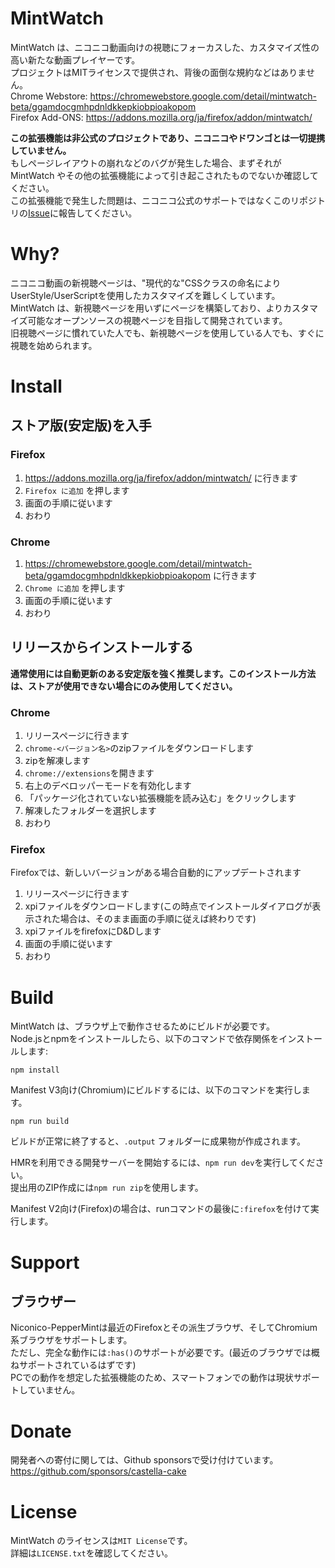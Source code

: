 # MintWatch

MintWatch は、ニコニコ動画向けの視聴にフォーカスした、カスタマイズ性の高い新たな動画プレイヤーです。   
プロジェクトはMITライセンスで提供され、背後の面倒な規約などはありません。   
Chrome Webstore: https://chromewebstore.google.com/detail/mintwatch-beta/ggamdocgmhpdnldkkepkiobpioakopom   
Firefox Add-ONS: https://addons.mozilla.org/ja/firefox/addon/mintwatch/

**この拡張機能は非公式のプロジェクトであり、ニコニコやドワンゴとは一切提携していません。**   
もしページレイアウトの崩れなどのバグが発生した場合、まずそれが MintWatch やその他の拡張機能によって引き起こされたものでないか確認してください。   
この拡張機能で発生した問題は、ニコニコ公式のサポートではなくこのリポジトリの[Issue](https://github.com/castella-cake/mintwatch/issues)に報告してください。

# Why?
ニコニコ動画の新視聴ページは、"現代的な"CSSクラスの命名によりUserStyle/UserScriptを使用したカスタマイズを難しくしています。   
MintWatch は、新視聴ページを用いずにページを構築しており、よりカスタマイズ可能なオープンソースの視聴ページを目指して開発されています。   
旧視聴ページに慣れていた人でも、新視聴ページを使用している人でも、すぐに視聴を始められます。

# Install
## ストア版(安定版)を入手
### Firefox
1. https://addons.mozilla.org/ja/firefox/addon/mintwatch/ に行きます
2. ``Firefox に追加`` を押します
3. 画面の手順に従います
4. おわり
### Chrome
1. https://chromewebstore.google.com/detail/mintwatch-beta/ggamdocgmhpdnldkkepkiobpioakopom に行きます
2. ``Chrome に追加`` を押します
3. 画面の手順に従います
4. おわり
## リリースからインストールする
**通常使用には自動更新のある安定版を強く推奨します。このインストール方法は、ストアが使用できない場合にのみ使用してください。**
### Chrome
1. リリースページに行きます
2. ``chrome-<バージョン名>``のzipファイルをダウンロードします
3. zipを解凍します
4. ``chrome://extensions``を開きます
5. 右上のデベロッパーモードを有効化します
6. 「パッケージ化されていない拡張機能を読み込む」をクリックします
7. 解凍したフォルダーを選択します
8. おわり
### Firefox
Firefoxでは、新しいバージョンがある場合自動的にアップデートされます
1. リリースページに行きます
2. xpiファイルをダウンロードします(この時点でインストールダイアログが表示された場合は、そのまま画面の手順に従えば終わりです)
3. xpiファイルをfirefoxにD&Dします
4. 画面の手順に従います
5. おわり

# Build
MintWatch は、ブラウザ上で動作させるためにビルドが必要です。   
Node.jsとnpmをインストールしたら、以下のコマンドで依存関係をインストールします:
```
npm install
```
Manifest V3向け(Chromium)にビルドするには、以下のコマンドを実行します。
```
npm run build
```
ビルドが正常に終了すると、`.output` フォルダーに成果物が作成されます。   

HMRを利用できる開発サーバーを開始するには、`npm run dev`を実行してください。   
提出用のZIP作成には`npm run zip`を使用します。

Manifest V2向け(Firefox)の場合は、runコマンドの最後に`:firefox`を付けて実行します。   

# Support
## ブラウザー
Niconico-PepperMintは最近のFirefoxとその派生ブラウザ、そしてChromium系ブラウザをサポートします。  
ただし、完全な動作には`:has()`のサポートが必要です。(最近のブラウザでは概ねサポートされているはずです)   
PCでの動作を想定した拡張機能のため、スマートフォンでの動作は現状サポートしていません。

# Donate
開発者への寄付に関しては、Github sponsorsで受け付けています。   
https://github.com/sponsors/castella-cake

# License
MintWatch のライセンスは``MIT License``です。  
詳細は``LICENSE.txt``を確認してください。  
